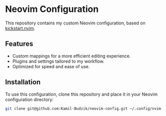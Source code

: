 # Neovim Configuration

This repository contains my custom Neovim configuration, based on [kickstart.nvim](https://github.com/nvim-lua/kickstart.nvim). 

## Features

- Custom mappings for a more efficient editing experience.
- Plugins and settings tailored to my workflow.
- Optimized for speed and ease of use.

## Installation

To use this configuration, clone this repository and place it in your Neovim configuration directory:

```bash
git clone git@github.com:Kamil-Budzik/neovim-config.git ~/.config/nvim
